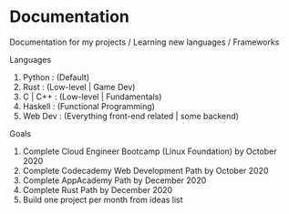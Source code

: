 # Documentation

Documentation for my projects / Learning new languages / Frameworks

Languages
1. Python       : (Default)
2. Rust         : (Low-level | Game Dev)
3. C | C++      : (Low-level | Fundamentals)
4. Haskell      : (Functional Programming)
5. Web Dev      : (Everything front-end related | some backend)

Goals
1. Complete Cloud Engineer Bootcamp (Linux Foundation) by October 2020
2. Complete Codecademy Web Development Path by October 2020
3. Complete AppAcademy Path by December 2020
4. Complete Rust Path by December 2020
5. Build one project per month from ideas list
